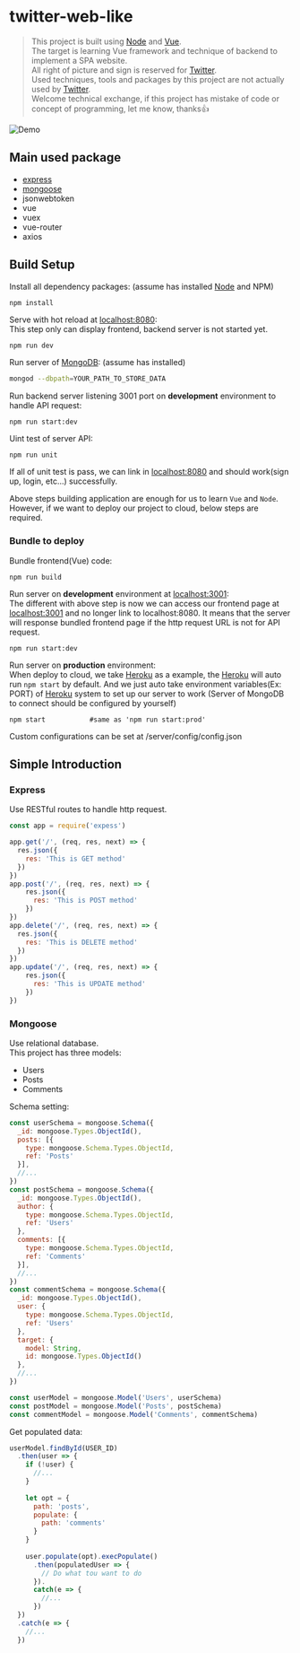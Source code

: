 # twitter-web-like

> This project is built using [Node](https://nodejs.org/en/) and [Vue](https://vuejs.org/).  
> The target is learning Vue framework and technique of backend to implement a SPA website.  
> All right of picture and sign is reserved for [Twitter](https://twitter.com/).  
> Used techniques, tools and packages by this project are not actually used by [Twitter](https://twitter.com/).  
> Welcome technical exchange, if this project has mistake of code or concept of programming, let me know, thanks:thumbsup:

![Demo](./demo.gif)

## Main used package

* [express](#express)
* [mongoose](#mongoose)
* jsonwebtoken
* vue
* vuex
* vue-router
* axios

## Build Setup

Install all dependency packages: (assume has installed [Node](https://nodejs.org/en/) and NPM)

``` bash
npm install
```

Serve with hot reload at [localhost:8080](http://localhost:8080/):  
This step only can display frontend, backend server is not started yet.

```
npm run dev
```

Run server of [MongoDB](https://www.mongodb.com/): (assume has installed)

```bash
mongod --dbpath=YOUR_PATH_TO_STORE_DATA
```

Run backend server listening 3001 port on **development** environment to handle API request:

```shell
npm run start:dev
```

Uint test of server API:

```shell
npm run unit
```

If all of unit test is pass, we can link in [localhost:8080](http://localhost:8080/) and should work(sign up, login, etc...) successfully.    

Above steps building application are enough for us to learn `Vue` and `Node`. However, if we want to deploy our project to cloud,  below steps 
are required.

### Bundle to deploy

Bundle frontend(Vue) code:

```shell
npm run build
```

Run server on **development** environment at [localhost:3001](http://localhost:3001/):  
The different with above step is now we can access our frontend page at [localhost:3001](http://localhost:3001/) and no longer link to localhost:8080.
It means that the server will response bundled frontend page if the http request URL is not for API request.

```shell
npm run start:dev
```

Run server on **production** environment:  
When deploy to cloud, we take [Heroku](https://devcenter.heroku.com/) as a example, the [Heroku](https://devcenter.heroku.com/) will auto run `npm start` 
by default. And we just auto take environment variables(Ex: PORT) of [Heroku](https://devcenter.heroku.com/) system to set up our server to work (Server of 
MongoDB to connect should be configured by yourself)  

```shell
npm start           #same as 'npm run start:prod'
```

Custom configurations can be set at /server/config/config.json

## Simple Introduction

### Express

Use RESTful routes to handle http request.

```javascript
const app = require('expess')

app.get('/', (req, res, next) => {
  res.json({
    res: 'This is GET method'
  })
})
app.post('/', (req, res, next) => {
    res.json({
      res: 'This is POST method'
    })
})
app.delete('/', (req, res, next) => {
  res.json({
    res: 'This is DELETE method'
  })
})
app.update('/', (req, res, next) => {
    res.json({
      res: 'This is UPDATE method'
    })
})
```

### Mongoose

Use relational database.  
This project has three models:

* Users
* Posts
* Comments

Schema setting:

```javascript
const userSchema = mongoose.Schema({
  _id: mongoose.Types.ObjectId(),
  posts: [{
    type: mongoose.Schema.Types.ObjectId,
    ref: 'Posts'
  }],
  //...
})
const postSchema = mongoose.Schema({
  _id: mongoose.Types.ObjectId(),
  author: {
    type: mongoose.Schema.Types.ObjectId,
    ref: 'Users'
  },
  comments: [{
    type: mongoose.Schema.Types.ObjectId,
    ref: 'Comments'
  }],
  //...
})
const commentSchema = mongoose.Schema({
  _id: mongoose.Types.ObjectId(),
  user: {
    type: mongoose.Schema.Types.ObjectId,
    ref: 'Users'
  },
  target: {
    model: String,
    id: mongoose.Types.ObjectId()
  },
  //...
})

const userModel = mongoose.Model('Users', userSchema)
const postModel = mongoose.Model('Posts', postSchema)
const commentModel = mongoose.Model('Comments', commentSchema)
```

Get populated data:

```javascript
userModel.findById(USER_ID)
  .then(user => {
    if (!user) {
      //...
    }
    
    let opt = {
      path: 'posts',
      populate: {
        path: 'comments'
      }
    }
    
    user.populate(opt).execPopulate()
      .then(populatedUser => {
        // Do what tou want to do
      }).
      catch(e => {
        //...
      })
  })
  .catch(e => {
    //...
  })
```

